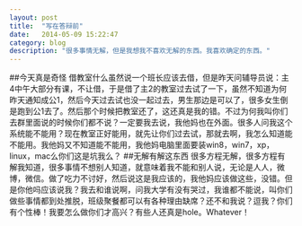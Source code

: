 ```yaml
---
layout: post
title:  "写在答辩前"
date:   2014-05-09 15:22:47
category: blog
description: "很多事情无解，但是我想我不喜欢无解的东西。我喜欢确定的东西。"
---
```

##今天真是奇怪
借教室什么虽然说一个班长应该去借，但是昨天问辅导员说：主4中午大部分有课，不让借，于是借了主2的教室过去试了一下，虽然不知道为何昨天通知成公1，然后今天过去试也没一起过去，男生那边是可以了，很多女生倒是跑到公1去了。然后那个时候把教室还了，这还真是我的错。不过为何我叫你们去群里面说的时候你们都不说？一定要我去说，我他妈也在外面。很多人问我这个系统能不能用？现在教室正好能用，就先让你们过去试，那就去啊，我怎么知道能不能用。我他妈又不知道能不能用，我他妈电脑里面要装win8，win7，xp，linux，mac么你们这是坑我么？
##无解有解这东西
很多方程无解，很多方程有解我知道，很多事情不想别人知道，就意味着我不能和别人说，无论是人人，微博，微信。做了吃力不讨好，然后说这是我应该的，我他妈应该做这些，没错。但是你他吗应该说我？我去和谁说啊，问我大学有没有哭过，我谁都不能说，叫你们做些事情都到处推脱，班级聚餐都可以有各种理由缺席？还不和我说？逗我？你们有个性棒！我要怎么做你们才高兴？有些人还真是hole。Whatever！